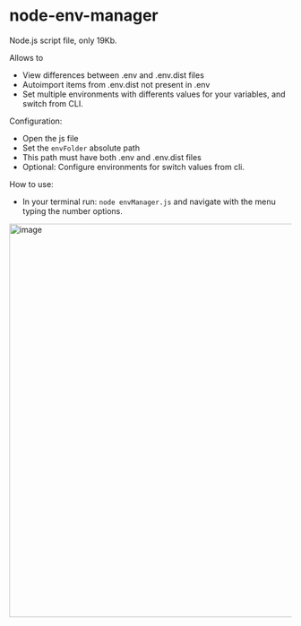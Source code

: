 # node-env-manager

Node.js script file, only 19Kb.

Allows to 

- View differences between .env and .env.dist files
- Autoimport items from .env.dist not present in .env
- Set multiple environments with differents values for your variables, and switch from CLI.

Configuration:

- Open the js file
- Set the `envFolder` absolute path
- This path must have both .env and .env.dist files
- Optional: Configure environments for switch values from cli.

How to use:

- In your terminal run: `node envManager.js` and navigate with the menu typing the number options.


<img width="703" alt="image" src="https://user-images.githubusercontent.com/52148018/201472683-942f5dfe-0bf4-43a0-b5a4-77721cf821a5.png">

